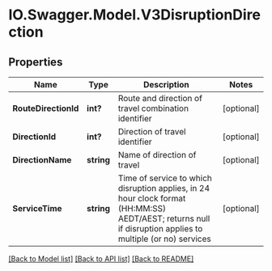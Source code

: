 # IO.Swagger.Model.V3DisruptionDirection
## Properties

Name | Type | Description | Notes
------------ | ------------- | ------------- | -------------
**RouteDirectionId** | **int?** | Route and direction of travel combination identifier | [optional] 
**DirectionId** | **int?** | Direction of travel identifier | [optional] 
**DirectionName** | **string** | Name of direction of travel | [optional] 
**ServiceTime** | **string** | Time of service to which disruption applies, in 24 hour clock format (HH:MM:SS) AEDT/AEST; returns null if disruption applies to multiple (or no) services | [optional] 

[[Back to Model list]](../README.md#documentation-for-models) [[Back to API list]](../README.md#documentation-for-api-endpoints) [[Back to README]](../README.md)


